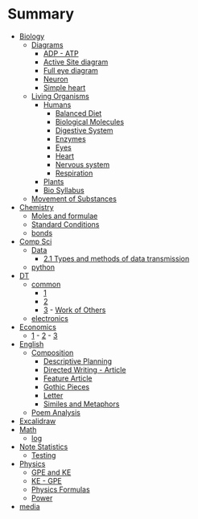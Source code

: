 # Summary

- [Biology]()
    - [Diagrams]()
        - [ADP - ATP](<Biology\Diagrams\ADP%20-%20ATP.md>)
        - [Active Site diagram](<Biology\Diagrams\Active%20Site%20diagram.md>)
        - [Full eye diagram](<Biology\Diagrams\Full%20eye%20diagram.md>)
        - [Neuron](<Biology\Diagrams\Neuron.md>)
        - [Simple heart](<Biology\Diagrams\Simple%20heart.md>)
    - [Living Organisms]()
        - [Humans](<Biology\Living%20Organisms\Humans\Humans.md>)
            - [Balanced Diet](<Biology\Living%20Organisms\Humans\Balanced%20Diet.md>)
            - [Biological Molecules](<Biology\Living%20Organisms\Humans\Biological%20Molecules.md>)
            - [Digestive System](<Biology\Living%20Organisms\Humans\Digestive%20System.md>)
            - [Enzymes](<Biology\Living%20Organisms\Humans\Enzymes.md>)
            - [Eyes](<Biology\Living%20Organisms\Humans\Eyes.md>)
            - [Heart](<Biology\Living%20Organisms\Humans\Heart.md>)
            - [Nervous system](<Biology\Living%20Organisms\Humans\Nervous%20system.md>)
            - [Respiration](<Biology\Living%20Organisms\Humans\Respiration.md>)
        - [Plants]()
        - [Bio Syllabus](<Biology\Living%20Organisms\Bio%20Syllabus.md>)
    - [Movement of Substances](<Biology\Movement%20of%20Substances.md>)
- [Chemistry]()
    - [Moles and formulae](<Chemistry\Moles%20and%20formulae.md>)
    - [Standard Conditions](<Chemistry\Standard%20Conditions.md>)
    - [bonds](<Chemistry\bonds.md>)
- [Comp Sci]()
    - [Data]()
        - [2.1 Types and methods of data transmission](<Comp%20Sci\Data\2.1%20Types%20and%20methods%20of%20data%20transmission.md>)
    - [python]()
- [DT]()
    - [common]()
        - [1]()
        - [2]()
        - [3]()
                - [Work of Others](<DT\common\3\3\Work%20of%20Others.md>)
    - [electronics]()
- [Economics]()
    - [1]()
            - [2]()
            - [3]()
- [English]()
    - [Composition]()
        - [Descriptive Planning](<English\Composition\Descriptive%20Planning.md>)
        - [Directed Writing - Article](<English\Composition\Directed%20Writing%20-%20Article.md>)
        - [Feature Article](<English\Composition\Feature%20Article.md>)
        - [Gothic Pieces](<English\Composition\Gothic%20Pieces.md>)
        - [Letter](<English\Composition\Letter.md>)
        - [Similes and Metaphors](<English\Composition\Similes%20and%20Metaphors.md>)
    - [Poem Analysis]()
- [Excalidraw]()
- [Math]()
    - [log](<Math\log.md>)
- [Note Statistics]()
    - [Testing](<Note%20Statistics\Testing.md>)
- [Physics]()
    - [GPE and KE](<Physics\GPE%20and%20KE.md>)
    - [KE - GPE](<Physics\KE%20-%20GPE.md>)
    - [Physics Formulas](<Physics\Physics%20Formulas.md>)
    - [Power](<Physics\Power.md>)
- [media]()
